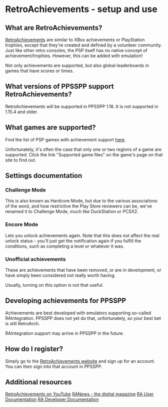 # RetroAchievements - setup and use

## What are RetroAchievements?

[RetroAchievements](https://retroachievements.org/) are similar to XBox achievements or PlayStation trophies, except that they're created and defined by a volunteer community. Just like other retro consoles, the PSP itself has no native concept of achievement/trophies. However, this can be added with emulation!

Not only achievements are supported, but also global leaderboards in games that have scores or times.

## What versions of PPSSPP support RetroAchievements?

RetroAchievements will be supported in PPSSPP 1.16. It is not supported in 1.15.4 and older.

## What games are supported?

Find the list of PSP games with achievement support [here](https://retroachievements.org/gameList.php?c=41).

Unfortunately, it's often the case that only one or two regions of a game are supported. Click the link "Supported game files" on the game's page on that site to find out.

## Settings documentation

### Challenge Mode

This is also known as Hardcore Mode, but due to the various associations of the word, and how restrictive the Play Store reviewers can be, we've renamed it to Challenge Mode, much like DuckStation or PCSX2.

### Encore Mode

Lets you unlock achievements again. Note that this does not affect the real unlock status - you'll just get the notification again if you fulfill the conditions, such as completing a level or whatever it was.

### Unofficial achievements

These are achievements that have been removed, or are in development, or have simply been considered not really worth having.

Usually, turning on this option is not that useful.

## Developing achievements for PPSSPP

Achievements are best developed with emulators supporting so-called RAIntegration. PPSSPP does not yet do that, unfortunately, so your best bet is still RetroArch.

RAIntegration support may arrive in PPSSPP in the future.

## How do I register?

Simply go to the [RetroAchievements website](https://retroachievements.org/) and sign up for an account. You can then sign into that account in PPSSPP.

## Additional resources

[RetroAchievements on YouTube](https://www.youtube.com/@retrocheevos)
[RANews - the digital magazine](https://news.retroachievements.org/)
[RA User Documentation](https://docs.retroachievements.org/)
[RA Developer Documentation](https://docs.retroachievements.org/Developer-Docs/)
